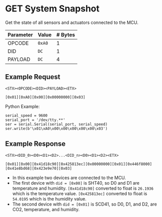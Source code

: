 # GET System Snapshot

Get the state of all sensors and actuators connected to the MCU.

| Parameter | Value | # Bytes |
|-----------|-------|-------|
| OPCODE | `0xA0` | 1 |
| DID | `DC` | 1 |
| PAYLOAD | `DC` | 4 |

## Example Request

```
<STX><OPCODE><DID><PAYLOAD><ETX>
```

```
[0x01][0xA0][0x00][0x00000000][0x03]
```

Python Example:

```
serial_speed = 9600
serial_port = '/dev/tty.**'
ser = serial.Serial(serial_port, serial_speed)
ser.write(b'\x01\xA0\x00\x00\x00\x00\x00\x03')
```

## Example Response

```
<STX><DID_0><D0><D1><D2>...<DID_n><D0><D1><D2><ETX>
```

```
[0x01][0x00][0x41d18c90][0x425813ec][0x00000000][0x01][0x446f8000][0x41e8bd68][0x423e9e70][0x03]
```

* In this example two devices are connected to the MCU.
* The first device with `did = [0x00]` is SHT40, so D0 and D1 are temperature and humidity. `[0x41d18c90]` converted to float is `26.1936` which is the temperature value. `[0x425813ec]` converted to float is `54.0195` which is the humidity value. 
* The second device with `did = [0x01]` is SCD41, so D0, D1, and D2, are CO2, temperature, and humidity.
